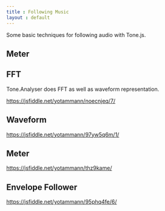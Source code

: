 ```yaml
---
title : Following Music
layout : default
---
```


Some basic techniques for following audio with Tone.js. 

## Meter



## FFT

Tone.Analyser does FFT as well as waveform representation. 

https://jsfiddle.net/yotammann/noecnjeq/7/

## Waveform

https://jsfiddle.net/yotammann/97yw5q6m/1/

## Meter

https://jsfiddle.net/yotammann/thz9kame/

## Envelope Follower

https://jsfiddle.net/yotammann/95phq4fe/6/